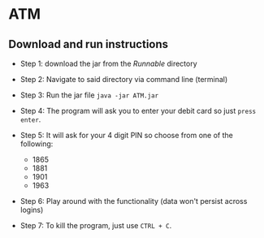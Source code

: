 # ATM

## Download and run instructions

* Step 1: download the jar from the *Runnable* directory
* Step 2: Navigate to said directory via command line (terminal)
* Step 3: Run the jar file
  `java -jar ATM.jar`
  
* Step 4: The program will ask you to enter your debit card so just `press enter`.
* Step 5: It will ask for your 4 digit PIN so choose from one of the following:
  * 1865
  * 1881
  * 1901
  * 1963
* Step 6: Play around with the functionality (data won't persist across logins)
* Step 7: To kill the program, just use `CTRL + C`.
